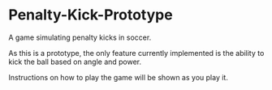 # Penalty-Kick-Prototype
A game simulating penalty kicks in soccer. 

As this is a prototype, the only feature currently implemented is the ability to kick the ball based on angle and power.

Instructions on how to play the game will be shown as you play it.
